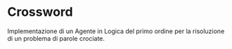 # Crossword
Implementazione di un Agente in Logica del primo ordine per la risoluzione di un problema di parole crociate.
